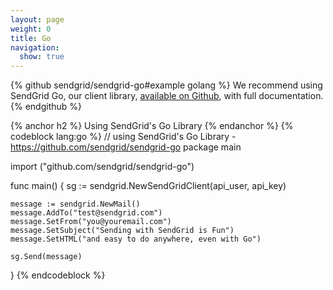 ```yaml
---
layout: page
weight: 0
title: Go
navigation:
  show: true
---
```


{% github sendgrid/sendgrid-go#example golang %}
We recommend using SendGrid Go, our client library, <a href="https://github.com/sendgrid/sendgrid-go">available on Github</a>, with full documentation.
{% endgithub %}

{% anchor h2 %} Using SendGrid's Go Library {% endanchor %}
{% codeblock lang:go %}
// using SendGrid's Go Library - https://github.com/sendgrid/sendgrid-go
package main
 
import ("github.com/sendgrid/sendgrid-go")
 
func main() {
    sg := sendgrid.NewSendGridClient(api_user, api_key)
 
    message := sendgrid.NewMail()
    message.AddTo("test@sendgrid.com")
    message.SetFrom("you@youremail.com")
    message.SetSubject("Sending with SendGrid is Fun")
    message.SetHTML("and easy to do anywhere, even with Go")
 
    sg.Send(message)
}
{% endcodeblock %}
